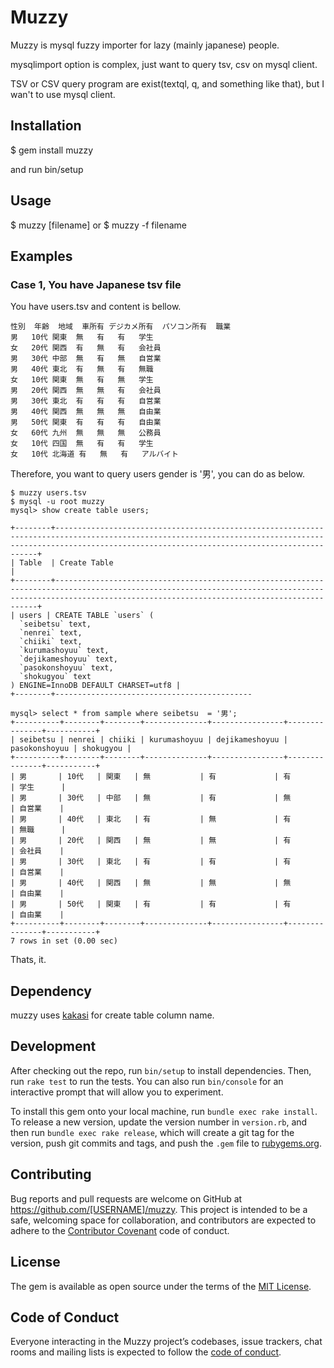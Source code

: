 # Muzzy
Muzzy is mysql fuzzy importer for lazy (mainly japanese) people.

mysqlimport option is complex, just want to query tsv, csv on mysql client.

TSV or CSV query program are exist(textql, q, and something like that), but I wan't to use mysql client.

## Installation

$ gem install muzzy

and run bin/setup

## Usage

$ muzzy [filename]
or
$ muzzy -f filename


## Examples

### Case 1, You have Japanese tsv file

You have users.tsv and content is bellow.

```
性別	年齢	地域	車所有	デジカメ所有	パソコン所有	職業
男	10代	関東	無	有	有	学生
女	20代	関西	有	無	有	会社員
男	30代	中部	無	有	無	自営業
男	40代	東北	有	無	有	無職
女	10代	関東	無	有	無	学生
男	20代	関西	無	無	有	会社員
男	30代	東北	有	有	有	自営業
男	40代	関西	無	無	無	自由業
男	50代	関東	有	有	有	自由業
女	60代	九州	無	無	無	公務員
女	10代	四国	無	有	有	学生
女	10代	北海道	有	無	有	アルバイト
```

Therefore, you want to query users gender is '男', you can do as below.

```
$ muzzy users.tsv
$ mysql -u root muzzy
mysql> show create table users;
```

```
+--------+--------------------------------------------------------------------------------------------------------------------------------------------------------------------------------------------------------------+
| Table  | Create Table                                                                                                                                                                                                 |
+--------+--------------------------------------------------------------------------------------------------------------------------------------------------------------------------------------------------------------+
| users | CREATE TABLE `users` (
  `seibetsu` text,
  `nenrei` text,
  `chiiki` text,
  `kurumashoyuu` text,
  `dejikameshoyuu` text,
  `pasokonshoyuu` text,
  `shokugyou` text
) ENGINE=InnoDB DEFAULT CHARSET=utf8 |
+--------+--------------------------------------------
```

```
mysql> select * from sample where seibetsu  = '男';
+----------+--------+--------+--------------+----------------+---------------+-----------+
| seibetsu | nenrei | chiiki | kurumashoyuu | dejikameshoyuu | pasokonshoyuu | shokugyou |
+----------+--------+--------+--------------+----------------+---------------+-----------+
| 男       | 10代   | 関東   | 無           | 有             | 有            | 学生      |
| 男       | 30代   | 中部   | 無           | 有             | 無            | 自営業    |
| 男       | 40代   | 東北   | 有           | 無             | 有            | 無職      |
| 男       | 20代   | 関西   | 無           | 無             | 有            | 会社員    |
| 男       | 30代   | 東北   | 有           | 有             | 有            | 自営業    |
| 男       | 40代   | 関西   | 無           | 無             | 無            | 自由業    |
| 男       | 50代   | 関東   | 有           | 有             | 有            | 自由業    |
+----------+--------+--------+--------------+----------------+---------------+-----------+
7 rows in set (0.00 sec)
```

Thats, it.

## Dependency
muzzy uses [kakasi](http://kakasi.namazu.org/index.html.ja) for create table column name.

## Development

After checking out the repo, run `bin/setup` to install dependencies. Then, run `rake test` to run the tests. You can also run `bin/console` for an interactive prompt that will allow you to experiment.

To install this gem onto your local machine, run `bundle exec rake install`. To release a new version, update the version number in `version.rb`, and then run `bundle exec rake release`, which will create a git tag for the version, push git commits and tags, and push the `.gem` file to [rubygems.org](https://rubygems.org).

## Contributing

Bug reports and pull requests are welcome on GitHub at https://github.com/[USERNAME]/muzzy. This project is intended to be a safe, welcoming space for collaboration, and contributors are expected to adhere to the [Contributor Covenant](http://contributor-covenant.org) code of conduct.

## License

The gem is available as open source under the terms of the [MIT License](http://opensource.org/licenses/MIT).

## Code of Conduct

Everyone interacting in the Muzzy project’s codebases, issue trackers, chat rooms and mailing lists is expected to follow the [code of conduct](https://github.com/[USERNAME]/muzzy/blob/master/CODE_OF_CONDUCT.md).
